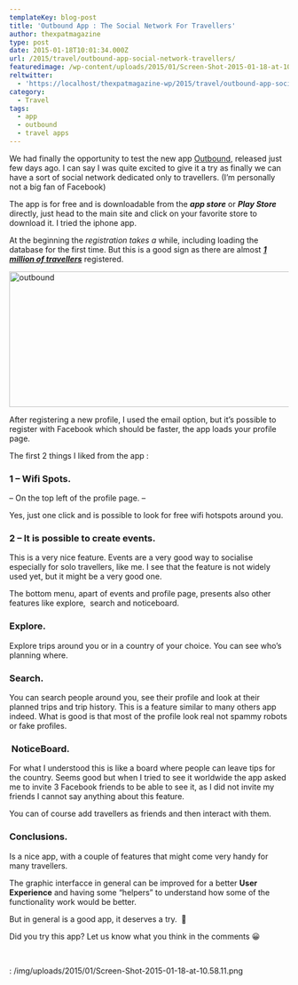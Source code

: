 ```yaml
---
templateKey: blog-post
title: 'Outbound App : The Social Network For Travellers'
author: thexpatmagazine
type: post
date: 2015-01-18T10:01:34.000Z
url: /2015/travel/outbound-app-social-network-travellers/
featuredimage: /wp-content/uploads/2015/01/Screen-Shot-2015-01-18-at-10.58.11.png
reltwitter:
  - 'https://localhost/thexpatmagazine-wp/2015/travel/outbound-app-social-network-travellers/?utm_source=ReviveOldPost&utm_medium=social&utm_campaign=ReviveOldPost'
category:
  - Travel
tags:
  - app
  - outbound
  - travel apps
---
```


We had finally the opportunity to test the new app <a href="https://www.outboundapp.org" target="_blank">Outbound</a>, released just few days ago. I can say I was quite excited to give it a try as finally we can have a sort of social network dedicated only to travellers. (I&#8217;m personally not a big fan of Facebook)

The app is for free and is downloadable from the _**app store**_ or _**Play Store**_ directly, just head to the main site and click on your favorite store to download it. I tried the iphone app.

At the beginning the _registration takes a_ while, including loading the database for the first time. But this is a good sign as there are almost <span style="text-decoration: underline;"><strong><em>1 million of travellers</em></strong></span> registered.

<img  src="/img/uploads/2015/01/Screen-Shot-2015-01-18-at-10.58.11-1024x318.png" alt="outbound" width="785" height="244" srcset="/img/uploads/2015/01/Screen-Shot-2015-01-18-at-10.58.11-1024x318.png 1024w, /img/uploads/2015/01/Screen-Shot-2015-01-18-at-10.58.11-300x93.png 300w, /img/uploads/2015/01/Screen-Shot-2015-01-18-at-10.58.11-768x239.png 768w, /img/uploads/2015/01/Screen-Shot-2015-01-18-at-10.58.11.png 1223w" sizes="(max-width: 785px) 100vw, 785px" />

After registering a new profile, I used the email option, but it&#8217;s possible to register with Facebook which should be faster, the app loads your profile page.

The first 2 things I liked from the app :

### 1 &#8211; Wifi Spots.

&#8211; On the top left of the profile page. &#8211;

Yes, just one click and is possible to look for free wifi hotspots around you.

### 2 &#8211; It is possible to create events.

This is a very nice feature. Events are a very good way to socialise especially for solo travellers, like me. I see that the feature is not widely used yet, but it might be a very good one.

The bottom menu, apart of events and profile page, presents also other features like explore,  search and noticeboard.

### Explore.

Explore trips around you or in a country of your choice. You can see who&#8217;s planning where.

### Search.

You can search people around you, see their profile and look at their planned trips and trip history. This is a feature similar to many others app indeed. What is good is that most of the profile look real not spammy robots or fake profiles.

###  NoticeBoard.

For what I understood this is like a board where people can leave tips for the country. Seems good but when I tried to see it worldwide the app asked me to invite 3 Facebook friends to be able to see it, as I did not invite my friends I cannot say anything about this feature.

You can of course add travellers as friends and then interact with them.

### Conclusions.

Is a nice app, with a couple of features that might come very handy for many travellers.

The graphic interfacce in general can be improved for a better **User Experience** and having some &#8220;helpers&#8221; to understand how some of the functionality work would be better.

But in general is a good app, it deserves a try.  🙂

Did you try this app? Let us know what you think in the comments 😀

&nbsp;

: /img/uploads/2015/01/Screen-Shot-2015-01-18-at-10.58.11.png
